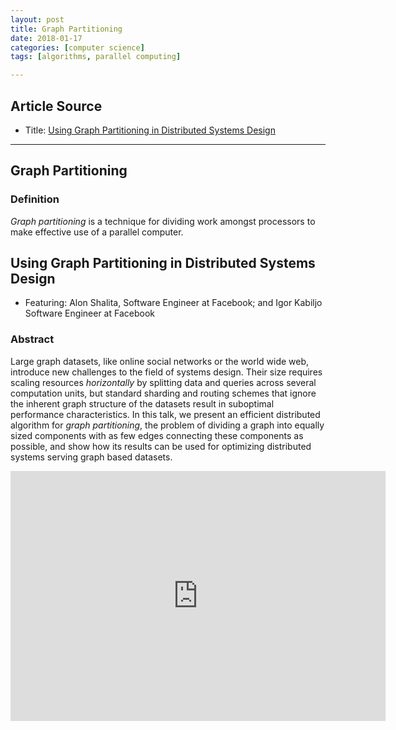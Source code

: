 ```yaml
---
layout: post
title: Graph Partitioning
date: 2018-01-17
categories: [computer science]
tags: [algorithms, parallel computing]

---
```



## Article Source
* Title: [Using Graph Partitioning in Distributed Systems Design](https://www.youtube.com/watch?v=QHkhyY9atkE)

---

## Graph Partitioning

### Definition

*Graph partitioning* is a technique for dividing work amongst processors to make effective use of a parallel computer.

## Using Graph Partitioning in Distributed Systems Design

* Featuring: Alon Shalita, Software Engineer at Facebook; and Igor Kabiljo Software Engineer at Facebook

### Abstract

Large graph datasets, like online social networks or the world wide web, introduce new challenges to the field of systems design. Their size requires scaling resources *horizontally* by splitting data and queries across several computation units, but standard sharding and routing schemes that ignore the inherent graph structure of the datasets result in suboptimal performance characteristics.  In this talk, we present an efficient distributed algorithm for *graph partitioning*, the problem of dividing a graph into equally sized components with as few edges connecting these components as possible, and show how its results can be used for optimizing distributed systems serving graph based datasets.

<iframe width="600" height="400" src="https://www.youtube.com/embed/QHkhyY9atkE" frameborder="0" allow="autoplay; encrypted-media" allowfullscreen></iframe>